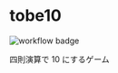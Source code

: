 # tobe10

![workflow badge](https://github.com/paperlefthand/tobe10/actions/workflows/jest.yml/badge.svg)

四則演算で 10 にするゲーム
